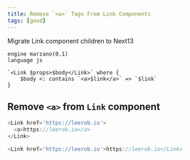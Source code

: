 ```yaml
---
title: Remove `<a>` Tags From Link Components
tags: [good]
---
```


Migrate Link component children to Next13


```grit
engine marzano(0.1)
language js

`<Link $props>$body</Link>` where {
    $body <: contains `<a>$link</a>` => `$link`
}
```

## Remove `<a>` from `Link` component

```javascript
<Link href='https://leerob.io'>
  <a>https://leerob.io</a>
</Link>
```

```typescript
<Link href='https://leerob.io'>https://leerob.io</Link>
```

